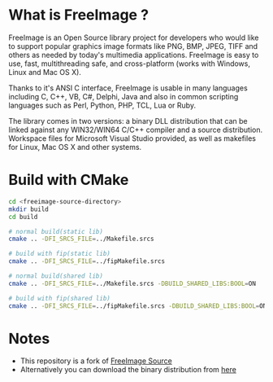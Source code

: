 # What is FreeImage ?
FreeImage is an Open Source library project for developers who would like to support popular graphics image formats like PNG, BMP, JPEG, TIFF and others as needed by today's multimedia applications.
FreeImage is easy to use, fast, multithreading safe, and cross-platform (works with Windows, Linux and Mac OS X).

Thanks to it's ANSI C interface, FreeImage is usable in many languages including C, C++, VB, C#, Delphi, Java and also in common scripting languages such as Perl, Python, PHP, TCL, Lua or Ruby.

The library comes in two versions: a binary DLL distribution that can be linked against any WIN32/WIN64 C/C++ compiler and a source distribution.
Workspace files for Microsoft Visual Studio provided, as well as makefiles for Linux, Mac OS X and other systems.

# Build with CMake

```bash
cd <freeimage-source-directory>
mkdir build
cd build

# normal build(static lib)
cmake .. -DFI_SRCS_FILE=../Makefile.srcs

# build with fip(static lib)
cmake .. -DFI_SRCS_FILE=../fipMakefile.srcs

# normal build(shared lib)
cmake .. -DFI_SRCS_FILE=../Makefile.srcs -DBUILD_SHARED_LIBS:BOOL=ON

# build with fip(shared lib)
cmake .. -DFI_SRCS_FILE=../fipMakefile.srcs -DBUILD_SHARED_LIBS:BOOL=ON

```
# Notes
- This repository is a fork of [FreeImage Source](http://freeimage.sourceforge.net/)
- Alternatively you can download the binary distribution from [here](http://freeimage.sourceforge.net/download.html)
